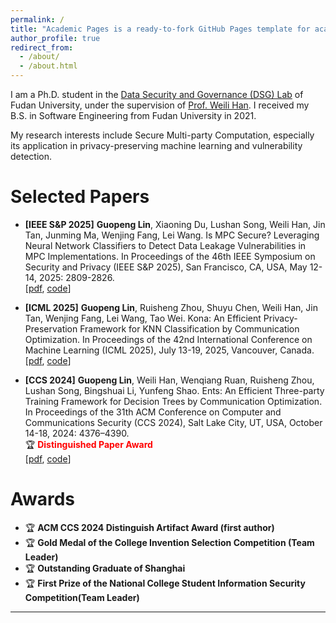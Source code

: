 ```yaml
---
permalink: /
title: "Academic Pages is a ready-to-fork GitHub Pages template for academic personal websites"
author_profile: true
redirect_from: 
  - /about/
  - /about.html
---
```


I am a Ph.D. student in the [Data Security and Governance (DSG) Lab](https://dsg.fudan.edu.cn/#/) of Fudan University, under the supervision of [Prof. Weili Han](https://dsg.fudan.edu.cn/#/hwl). I received my B.S. in Software Engineering from Fudan University in 2021.

My research interests include Secure Multi-party Computation, especially its application in privacy-preserving machine learning and vulnerability detection.


Selected Papers
======
- **[IEEE S&P 2025]**  **Guopeng Lin**, Xiaoning Du, Lushan Song, Weili Han, Jin Tan, Junming Ma, Wenjing Fang, Lei Wang. Is MPC Secure? Leveraging Neural Network Classifiers to Detect Data Leakage Vulnerabilities in MPC Implementations. In Proceedings of the 46th IEEE Symposium on Security and Privacy (IEEE S&P 2025), San Francisco, CA, USA, May 12-14, 2025: 2809-2826. <br>
[[pdf](https://github.com/GuopengLin/GuopengLin.github.io/blob/master/files/Is%20MPC%20Secure_%20Leveraging%20Neural%20Network%20Classifiers%20to%20Detect%20Data%20Leakage%20Vulnerabilities%20in%20MPC%20Implementations.pdf), [code](https://github.com/FudanMPL/MPCGuard)]

- **[ICML 2025]** **Guopeng Lin**, Ruisheng Zhou, Shuyu Chen, Weili Han, Jin Tan, Wenjing Fang, Lei Wang, Tao Wei. Kona: An Efficient Privacy-Preservation Framework for KNN Classification by Communication Optimization. In Proceedings of the 42nd International Conference on Machine Learning (ICML 2025), July 13-19, 2025, Vancouver, Canada. <br>
[[pdf](https://github.com/GuopengLin/GuopengLin.github.io/blob/master/files/Kona_%20An%20Efficient%20Privacy-Preservation%20Framework%20for%20KNN%20Classification%20by%20Communication%20Optimization.pdf), [code](https://github.com/FudanMPL/Garnet/tree/kona)]

- **[CCS 2024]** **Guopeng Lin**, Weili Han, Wenqiang Ruan, Ruisheng Zhou, Lushan Song, Bingshuai Li, Yunfeng Shao. Ents: An Efficient Three-party Training Framework for Decision Trees by Communication Optimization. In Proceedings of the 31th ACM Conference on Computer and Communications Security (CCS 2024), Salt Lake City, UT, USA, October 14-18, 2024: 4376–4390. <br>
🏆 <span style="color:red;"><strong>Distinguished Paper Award</strong></span> <br>
[[pdf](https://github.com/GuopengLin/GuopengLin.github.io/blob/master/files/Kona_%20An%20Efficient%20Privacy-Preservation%20Framework%20for%20KNN%20Classification%20by%20Communication%20Optimization.pdf), [code](https://github.com/FudanMPL/Garnet/tree/kona)]



Awards
======
- 🏆 **ACM CCS 2024 Distinguish Artifact Award (first author)**
- 🏆 **Gold Medal of the College Invention Selection Competition (Team Leader)** 
- 🏆 **Outstanding Graduate of Shanghai**
- 🏆 **First Prize of the National College Student Information Security Competition(Team Leader)**
------

